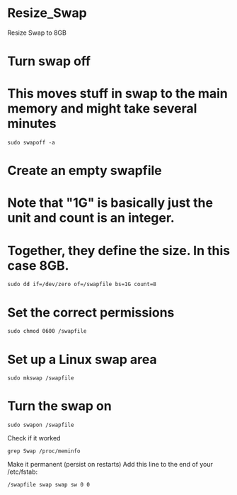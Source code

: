 # Resize_Swap

Resize Swap to 8GB

# Turn swap off
# This moves stuff in swap to the main memory and might take several minutes
```
sudo swapoff -a
```
# Create an empty swapfile
# Note that "1G" is basically just the unit and count is an integer.
# Together, they define the size. In this case 8GB.
```
sudo dd if=/dev/zero of=/swapfile bs=1G count=8
```
# Set the correct permissions
```
sudo chmod 0600 /swapfile
```
# Set up a Linux swap area
```
sudo mkswap /swapfile
```
# Turn the swap on
```
sudo swapon /swapfile
 ```
 
Check if it worked
 ```
grep Swap /proc/meminfo
 ```
 
Make it permanent (persist on restarts)
Add this line to the end of your /etc/fstab:
 ```
/swapfile swap swap sw 0 0
```
